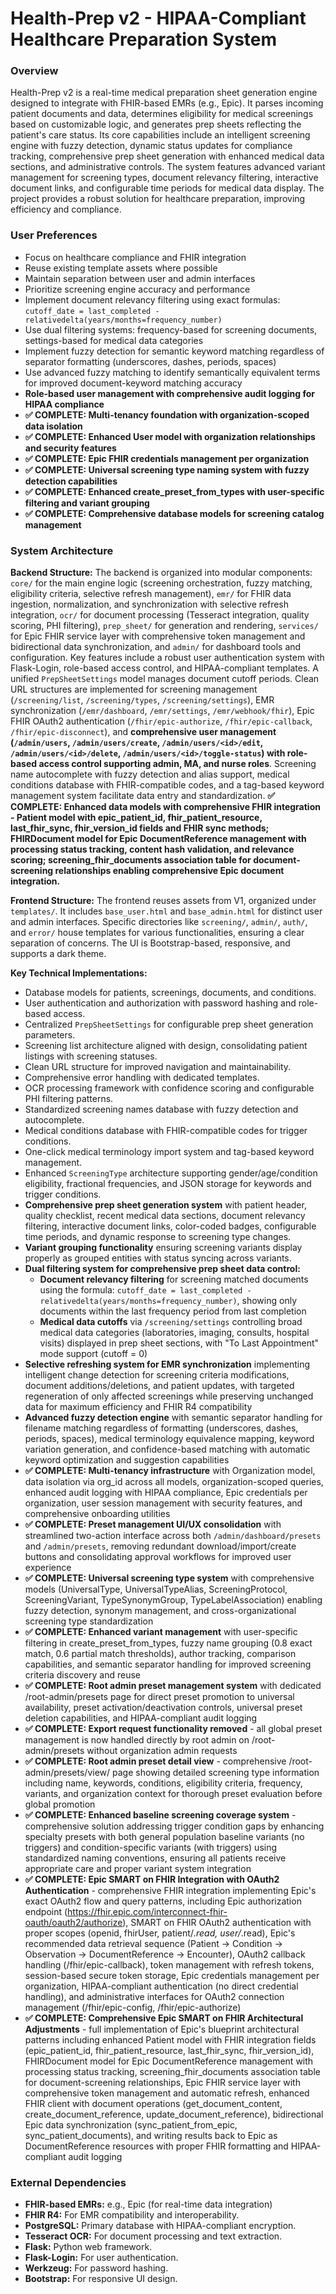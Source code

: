 # Health-Prep v2 - HIPAA-Compliant Healthcare Preparation System

### Overview
Health-Prep v2 is a real-time medical preparation sheet generation engine designed to integrate with FHIR-based EMRs (e.g., Epic). It parses incoming patient documents and data, determines eligibility for medical screenings based on customizable logic, and generates prep sheets reflecting the patient's care status. Its core capabilities include an intelligent screening engine with fuzzy detection, dynamic status updates for compliance tracking, comprehensive prep sheet generation with enhanced medical data sections, and administrative controls. The system features advanced variant management for screening types, document relevancy filtering, interactive document links, and configurable time periods for medical data display. The project provides a robust solution for healthcare preparation, improving efficiency and compliance.

### User Preferences
- Focus on healthcare compliance and FHIR integration
- Reuse existing template assets where possible
- Maintain separation between user and admin interfaces
- Prioritize screening engine accuracy and performance
- Implement document relevancy filtering using exact formulas: `cutoff_date = last_completed - relativedelta(years/months=frequency_number)`
- Use dual filtering systems: frequency-based for screening documents, settings-based for medical data categories
- Implement fuzzy detection for semantic keyword matching regardless of separator formatting (underscores, dashes, periods, spaces)
- Use advanced fuzzy matching to identify semantically equivalent terms for improved document-keyword matching accuracy
- **Role-based user management with comprehensive audit logging for HIPAA compliance**
- **✅ COMPLETE: Multi-tenancy foundation with organization-scoped data isolation**
- **✅ COMPLETE: Enhanced User model with organization relationships and security features**
- **✅ COMPLETE: Epic FHIR credentials management per organization**
- **✅ COMPLETE: Universal screening type naming system with fuzzy detection capabilities**
- **✅ COMPLETE: Enhanced create_preset_from_types with user-specific filtering and variant grouping**
- **✅ COMPLETE: Comprehensive database models for screening catalog management**

### System Architecture

**Backend Structure:**
The backend is organized into modular components: `core/` for the main engine logic (screening orchestration, fuzzy matching, eligibility criteria, selective refresh management), `emr/` for FHIR data ingestion, normalization, and synchronization with selective refresh integration, `ocr/` for document processing (Tesseract integration, quality scoring, PHI filtering), `prep_sheet/` for generation and rendering, `services/` for Epic FHIR service layer with comprehensive token management and bidirectional data synchronization, and `admin/` for dashboard tools and configuration. Key features include a robust user authentication system with Flask-Login, role-based access control, and HIPAA-compliant templates. A unified `PrepSheetSettings` model manages document cutoff periods. Clean URL structures are implemented for screening management (`/screening/list`, `/screening/types`, `/screening/settings`), EMR synchronization (`/emr/dashboard`, `/emr/settings`, `/emr/webhook/fhir`), Epic FHIR OAuth2 authentication (`/fhir/epic-authorize`, `/fhir/epic-callback`, `/fhir/epic-disconnect`), and **comprehensive user management (`/admin/users`, `/admin/users/create`, `/admin/users/<id>/edit`, `/admin/users/<id>/delete`, `/admin/users/<id>/toggle-status`) with role-based access control supporting admin, MA, and nurse roles**. Screening name autocomplete with fuzzy detection and alias support, medical conditions database with FHIR-compatible codes, and a tag-based keyword management system facilitate data entry and standardization. **✅ COMPLETE: Enhanced data models with comprehensive FHIR integration - Patient model with epic_patient_id, fhir_patient_resource, last_fhir_sync, fhir_version_id fields and FHIR sync methods; FHIRDocument model for Epic DocumentReference management with processing status tracking, content hash validation, and relevance scoring; screening_fhir_documents association table for document-screening relationships enabling comprehensive Epic document integration.**

**Frontend Structure:**
The frontend reuses assets from V1, organized under `templates/`. It includes `base_user.html` and `base_admin.html` for distinct user and admin interfaces. Specific directories like `screening/`, `admin/`, `auth/`, and `error/` house templates for various functionalities, ensuring a clear separation of concerns. The UI is Bootstrap-based, responsive, and supports a dark theme.

**Key Technical Implementations:**
- Database models for patients, screenings, documents, and conditions.
- User authentication and authorization with password hashing and role-based access.
- Centralized `PrepSheetSettings` for configurable prep sheet generation parameters.
- Screening list architecture aligned with design, consolidating patient listings with screening statuses.
- Clean URL structure for improved navigation and maintainability.
- Comprehensive error handling with dedicated templates.
- OCR processing framework with confidence scoring and configurable PHI filtering patterns.
- Standardized screening names database with fuzzy detection and autocomplete.
- Medical conditions database with FHIR-compatible codes for trigger conditions.
- One-click medical terminology import system and tag-based keyword management.
- Enhanced `ScreeningType` architecture supporting gender/age/condition eligibility, fractional frequencies, and JSON storage for keywords and trigger conditions.
- **Comprehensive prep sheet generation system** with patient header, quality checklist, recent medical data sections, document relevancy filtering, interactive document links, color-coded badges, configurable time periods, and dynamic response to screening type changes.
- **Variant grouping functionality** ensuring screening variants display properly as grouped entities with status syncing across variants.
- **Dual filtering system for comprehensive prep sheet data control:**
  - **Document relevancy filtering** for screening matched documents using the formula: `cutoff_date = last_completed - relativedelta(years/months=frequency_number)`, showing only documents within the last frequency period from last completion
  - **Medical data cutoffs** via `/screening/settings` controlling broad medical data categories (laboratories, imaging, consults, hospital visits) displayed in prep sheet sections, with "To Last Appointment" mode support (cutoff = 0)
- **Selective refreshing system for EMR synchronization** implementing intelligent change detection for screening criteria modifications, document additions/deletions, and patient updates, with targeted regeneration of only affected screenings while preserving unchanged data for maximum efficiency and FHIR R4 compatibility
- **Advanced fuzzy detection engine** with semantic separator handling for filename matching regardless of formatting (underscores, dashes, periods, spaces), medical terminology equivalence mapping, keyword variation generation, and confidence-based matching with automatic keyword optimization and suggestion capabilities
- **✅ COMPLETE: Multi-tenancy infrastructure** with Organization model, data isolation via org_id across all models, organization-scoped queries, enhanced audit logging with HIPAA compliance, Epic credentials per organization, user session management with security features, and comprehensive onboarding utilities
- **✅ COMPLETE: Preset management UI/UX consolidation** with streamlined two-action interface across both `/admin/dashboard/presets` and `/admin/presets`, removing redundant download/import/create buttons and consolidating approval workflows for improved user experience
- **✅ COMPLETE: Universal screening type system** with comprehensive models (UniversalType, UniversalTypeAlias, ScreeningProtocol, ScreeningVariant, TypeSynonymGroup, TypeLabelAssociation) enabling fuzzy detection, synonym management, and cross-organizational screening type standardization
- **✅ COMPLETE: Enhanced variant management** with user-specific filtering in create_preset_from_types, fuzzy name grouping (0.8 exact match, 0.6 partial match thresholds), author tracking, comparison capabilities, and semantic separator handling for improved screening criteria discovery and reuse
- **✅ COMPLETE: Root admin preset management system** with dedicated /root-admin/presets page for direct preset promotion to universal availability, preset activation/deactivation controls, universal preset deletion capabilities, and HIPAA-compliant audit logging
- **✅ COMPLETE: Export request functionality removed** - all global preset management is now handled directly by root admin on /root-admin/presets without organization admin requests
- **✅ COMPLETE: Root admin preset detail view** - comprehensive /root-admin/presets/view/<id> page showing detailed screening type information including name, keywords, conditions, eligibility criteria, frequency, variants, and organization context for thorough preset evaluation before global promotion
- **✅ COMPLETE: Enhanced baseline screening coverage system** - comprehensive solution addressing trigger condition gaps by enhancing specialty presets with both general population baseline variants (no triggers) and condition-specific variants (with triggers) using standardized naming conventions, ensuring all patients receive appropriate care and proper variant system integration
- **✅ COMPLETE: Epic SMART on FHIR Integration with OAuth2 Authentication** - comprehensive FHIR integration implementing Epic's exact OAuth2 flow and query patterns, including Epic authorization endpoint (https://fhir.epic.com/interconnect-fhir-oauth/oauth2/authorize), SMART on FHIR OAuth2 authentication with proper scopes (openid, fhirUser, patient/*.read, user/*.read), Epic's recommended data retrieval sequence (Patient → Condition → Observation → DocumentReference → Encounter), OAuth2 callback handling (/fhir/epic-callback), token management with refresh tokens, session-based secure token storage, Epic credentials management per organization, HIPAA-compliant authentication (no direct credential handling), and administrative interfaces for OAuth2 connection management (/fhir/epic-config, /fhir/epic-authorize)
- **✅ COMPLETE: Comprehensive Epic SMART on FHIR Architectural Adjustments** - full implementation of Epic's blueprint architectural patterns including enhanced Patient model with FHIR integration fields (epic_patient_id, fhir_patient_resource, last_fhir_sync, fhir_version_id), FHIRDocument model for Epic DocumentReference management with processing status tracking, screening_fhir_documents association table for document-screening relationships, Epic FHIR service layer with comprehensive token management and automatic refresh, enhanced FHIR client with document operations (get_document_content, create_document_reference, update_document_reference), bidirectional Epic data synchronization (sync_patient_from_epic, sync_patient_documents), and writing results back to Epic as DocumentReference resources with proper FHIR formatting and HIPAA-compliant audit logging

### External Dependencies
- **FHIR-based EMRs:** e.g., Epic (for real-time data integration)
- **FHIR R4:** For EMR compatibility and interoperability.
- **PostgreSQL:** Primary database with HIPAA-compliant encryption.
- **Tesseract OCR:** For document processing and text extraction.
- **Flask:** Python web framework.
- **Flask-Login:** For user authentication.
- **Werkzeug:** For password hashing.
- **Bootstrap:** For responsive UI design.